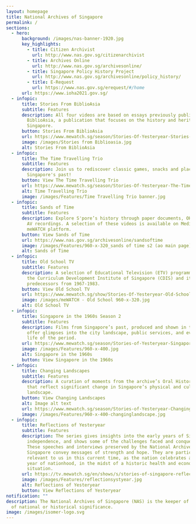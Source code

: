 ```yaml
---
layout: homepage
title: National Archives of Singapore
permalink: /
sections:
  - hero:
      background: /images/nas-banner-1920.jpg
      key_highlights:
        - title: Citizen Archivist
          url: http://www.nas.gov.sg/citizenarchivist
        - title: Archives Online
          url: http://www.nas.gov.sg/archivesonline/
        - title: Singapore Policy History Project
          url: http://www.nas.gov.sg/archivesonline/policy_history/
        - title: E-Request
          url: https://www.nas.gov.sg/erequest/#/home
      url: https://www.ioha2021.gov.sg/
  - infopic:
      title: Stories From BiblioAsia
      subtitle: Features
      description: All four videos are based on essays previously published in
        BiblioAsia, a publication that focuses on the history and heritage of
        Singapore.
      button: Stories From BiblioAsia
      url: https://www.mewatch.sg/season/Stories-Of-Yesteryear-Stories-from-BiblioAsia-351417
      image: /images/Stories from Biblioasia.jpg
      alt: Stories From BiblioAsia
  - infopic:
      title: The Time Travelling Trio
      subtitle: Features
      description: Join us to rediscover classic games, snacks and places from
        Singapore's past!
      button: View The Time Travelling Trio
      url: https://www.mewatch.sg/season/Stories-Of-Yesteryear-The-Time-Travelling-Trio-340648
      alt: Time Travelling Trio
      image: /images/Features/Time Travelling Trio banner.jpg
  - infopic:
      title: Sands of Time
      subtitle: Features
      description: Explore S'pore’s history through paper documents, OH interviews, &
        AV recordings. A selection of these videos is available on Mediacorp’s
        meWATCH platform.
      button: View Sands of Time
      url: https://www.nas.gov.sg/archivesonline/sandsoftime
      image: /images/Features/960-x-320_sands of time s2 (ao main page).png
      alt: Sands of Time
  - infopic:
      title: Old School TV
      subtitle: Features
      description: A selection of Educational Television (ETV) programmes produced by
        the Curriculum Development Institute of Singapore (CDIS) and its
        predecessors from 1967-1983.
      button: View Old School TV
      url: https://www.mewatch.sg/show/Stories-Of-Yesteryear-Old-School-TV-285004
      image: /images/meWATCH - Old School 960-x-320.jpg
      alt: Old School TV
  - infopic:
      title: Singapore in the 1960s Season 2
      subtitle: Features
      description: Films from Singapore’s past, produced and shown in the 1960s, that
        offer glimpses into the city landscape, public services, and everyday
        life of the period.
      url: https://www.mewatch.sg/season/Stories-of-Yesteryear-Singapore-in-the-1960s-S2-247128
      image: /images/Features/960-x-400.jpg
      alt: Singapore in the 1960s
      button: View Singapore in the 1960s
  - infopic:
      title: Changing Landscapes
      subtitle: Features
      description: A curation of moments from the archive’s Oral History collection
        that reflect significant change in Singapore’s physical and cultural
        landscape.
      button: View Changing Landscapes
      alt: Image alt text
      url: https://www.mewatch.sg/season/Stories-of-Yesteryear-Changing-Landscapes-250817
      image: /images/Features/960-x-400-changinglandscape.jpg
  - infopic:
      title: Reflections of Yesteryear
      subtitle: Features
      description: The series gives insights into the early years of Singapore’s
        independence, and shows some of the challenges faced and conquered.
        These speeches and interviews preserved by the National Archives of
        Singapore convey messages of strength and hope. They are particularly
        relevant to us in this current time, as the nation celebrates another
        year of nationhood, in the midst of a historic health and economic
        situation.
      url: https://tv.mewatch.sg/en/shows/s/stories-of-singapore-reflections-of-yesteryear/episodes
      image: /images/Features/reflectionsystyear.jpg
      alt: Reflections of Yesteryear
      button: View Reflections of Yesteryear
notification: ""
description: The National Archives of Singapore (NAS) is the keeper of records
  of national or historical significance.
image: /images/isomer-logo.svg
---
```


